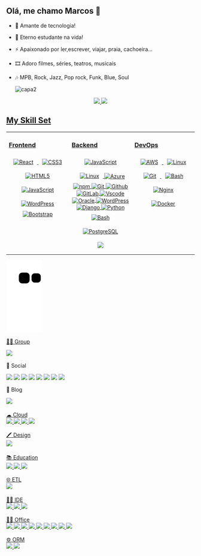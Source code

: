 ## Olá, me chamo Marcos 👋

- 🔭 Amante de tecnologia!                  
- 🌱 Eterno estudante na vida!
- ⚡ Apaixonado por ler,escrever, viajar, praia, cachoeira...
- 🎞  Adoro filmes, séries, teatros, musicais
- 🎶 MPB, Rock, Jazz, Pop rock, Funk, Blue, Soul

  ![capa2](https://user-images.githubusercontent.com/35399145/189922796-5ab06e80-0c41-4764-a4cb-1febd91ec1e8.jpg)
  
  <!--![capalivrov2_Prancheta-1](https://user-images.githubusercontent.com/35399145/189956937-ff5e74c8-fd68-487b-8f36-d70d8a7665f6.jpg)-->

<div align="center">
  <a href="https://github.com/Maralvo">
  <img height="165em" src="https://github-readme-stats.vercel.app/api?username=Maralvo&show_icons=true&theme=blue-green&include_all_commits=true&count_private=true" />
  <img height="165em" src="https://github-readme-stats.vercel.app/api/top-langs/?username=Maralvo&layout=compact&langs_count=7&theme=blue-green" />
 </div>

  ## My Skill Set  
<table><tr><td valign="top" width="33%">

### Frontend  
<div align="center">  
<a href="https://reactjs.org/" target="_blank"><img style="margin: 10px" src="https://profilinator.rishav.dev/skills-assets/react-original-wordmark.svg" alt="React" height="50" /></a>  
<a href="https://www.w3schools.com/css/" target="_blank"><img style="margin: 10px" src="https://profilinator.rishav.dev/skills-assets/css3-original-wordmark.svg" alt="CSS3" height="50" /></a>  
<a href="https://en.wikipedia.org/wiki/HTML5" target="_blank"><img style="margin: 10px" src="https://profilinator.rishav.dev/skills-assets/html5-original-wordmark.svg" alt="HTML5" height="50" /></a>  
<a href="https://www.javascript.com/" target="_blank"><img style="margin: 10px" src="https://profilinator.rishav.dev/skills-assets/javascript-original.svg" alt="JavaScript" height="50" /></a>  
<a href="https://www.wp.com/" target="_blank"><img style="margin: 10px" alt="WordPress" height="50" src="https://cdn.jsdelivr.net/gh/devicons/devicon/icons/wordpress/wordpress-original.svg" height="50"/></a> 
<a href="https://www.bootstrap.com/" target="_blank"><img align="center" alt="Bootstrap" height="50" src="https://cdn.jsdelivr.net/gh/devicons/devicon/icons/bootstrap/bootstrap-original.svg" /></a>
</div>

</td><td valign="top" width="33%">

### Backend  
<div align="center">  
<a href="https://www.javascript.com/" target="_blank"><img style="margin: 10px" src="https://profilinator.rishav.dev/skills-assets/javascript-original.svg" alt="JavaScript" height="50" /></a>  
<a href="https://www.linux.org/" target="_blank"><img style="margin: 10px" src="https://profilinator.rishav.dev/skills-assets/linux-original.svg" alt="Linux" height="50" /></a>  
<a href="https://www.azure.com/" target="_blank"><img align="center" alt="Azure" height="30" src="https://cdn.jsdelivr.net/gh/devicons/devicon/icons/azure/azure-original.svg" />
<a href="https://www.npm.com/" target="_blank"><img align="center" alt="npm" height="30" src="https://cdn.jsdelivr.net/gh/devicons/devicon/icons/npm/npm-original-wordmark.svg" />
<a href="https://git.com/" target="_blank"><img align="center" alt="Git" height="30" src="https://cdn.jsdelivr.net/gh/devicons/devicon/icons/git/git-original.svg" />
<a href="https://github.com/" target="_blank"><img align="center" alt="Github" height="30" src="https://cdn.jsdelivr.net/gh/devicons/devicon/icons/github/github-original.svg" />
<a href="https://gitlab.com/" target="_blank"><img align="center" alt="GitLab" height="30" src="https://cdn.jsdelivr.net/gh/devicons/devicon/icons/gitlab/gitlab-original.svg" />
<a href="https://vscode.com/" target="_blank"><img align="center" alt="Vscode" height="30" src="https://cdn.jsdelivr.net/gh/devicons/devicon/icons/vscode/vscode-original.svg" />
  <a href="https://oracle.com/" target="_blank"><img align="center" alt="Oracle" height="30" src="https://cdn.jsdelivr.net/gh/devicons/devicon/icons/oracle/oracle-original.svg" />
  <a href="https://wp.com/" target="_blank"><img align="center" alt="WordPress" height="30"src="https://cdn.jsdelivr.net/gh/devicons/devicon/icons/wordpress/wordpress-original.svg" />
  <a href="https://django.com/" target="_blank"><img align="center" alt="Django" height="30"src="https://cdn.jsdelivr.net/gh/devicons/devicon/icons/django/django-plain.svg" />
  <a href="https://python.com/" target="_blank"><img align="center" alt="Python" height="30" src="https://cdn.jsdelivr.net/gh/devicons/devicon/icons/python/python-original-wordmark.svg" />
<a href="https://www.gnu.org/software/bash/" target="_blank"><img style="margin: 10px" src="https://profilinator.rishav.dev/skills-assets/gnu_bash-icon.svg" alt="Bash" height="50" /></a>  
<a href="https://www.postgresql.org/" target="_blank"><img style="margin: 10px" src="https://profilinator.rishav.dev/skills-assets/postgresql-original-wordmark.svg" alt="PostgreSQL" height="50" /></a>  
 <a href="https://www.redis.com/" target="_blank"><img style="margin: 10px" src="https://cdn.jsdelivr.net/gh/devicons/devicon/icons/redis/redis-original-wordmark.svg" height="50"/></a>  

</div>

</td><td valign="top" width="33%">

### DevOps  
<div align="center">  
<a href="https://angularjs.org/" target="_blank"><img style="margin: 10px" src="https://profilinator.rishav.dev/skills-assets/amazonwebservices-original-wordmark.svg" alt="AWS" height="50" /></a>  
<a href="https://www.linux.org/" target="_blank"><img style="margin: 10px" src="https://profilinator.rishav.dev/skills-assets/linux-original.svg" alt="Linux" height="50" /></a>  
<a href="https://github.com/" target="_blank"><img style="margin: 10px" src="https://profilinator.rishav.dev/skills-assets/git-scm-icon.svg" alt="Git" height="50" /></a>  
<a href="https://www.gnu.org/software/bash/" target="_blank"><img style="margin: 10px" src="https://profilinator.rishav.dev/skills-assets/gnu_bash-icon.svg" alt="Bash" height="50" /></a>  
<a href="https://www.nginx.com/" target="_blank"><img style="margin: 10px" src="https://profilinator.rishav.dev/skills-assets/nginx-original.svg" alt="Nginx" height="50" /></a>  
<a href="https://www.docker.com/" target="_blank"><img style="margin: 10px" src="https://profilinator.rishav.dev/skills-assets/docker-original-wordmark.svg" alt="Docker" height="50" /></a>
  
</div>

</td></tr></table>  
  
   ![Snake animation](https://github.com/rafaballerini/rafaballerini/blob/output/github-contribution-grid-snake.svg)
  </div>

  🤜🤛 Group
    <div> 
   <a href="https://discord.com/channels/@MarcosAlvarenga#8820/"><img src="https://img.shields.io/badge/Discord-7289DA?style=for-the-badge&logo=discord&logoColor=white" target="_blank"></a>
  </div>
  
  👨 Social
  <div>
   <a href="mailto:marcosalv@gmail.com"><img src="https://img.shields.io/badge/Gmail-D14836?style=for-the-badge&logo=gmail&logoColor=white" target="_blank"></a>
  <a href="https://www.linkedin.com/in/marcos-alvarenga-2bb75015/" target="_blank"><img src="https://img.shields.io/badge/-LinkedIn-%230077B5?style=for-the-badge&logo=linkedin&logoColor=white" target="_blank"></a>
 <a href="tel:+5584999887008"><img src="https://img.shields.io/badge/Telegram-2CA5E0?style=for-the-badge&logo=telegram&logoColor=white" target="_blank"></a>
<a href="https://twitter.com/Maralvo"><img src="https://img.shields.io/badge/Twitter-1DA1F2?style=for-the-badge&logo=twitter&logoColor=white"></a>
  <a href="https://www.instagram.com/maralvo/"><img src="https://img.shields.io/badge/Instagram-E4405F?style=for-the-badge&logo=instagram&logoColor=white"></a>
  <a href="https://independent.academia.edu/MarcosAlvarenga16"><img src="https://img.shields.io/badge/Academia-fff?style=for-the-badge&logo=academia&logoColor=black"></a>
  <a href="https://independent.academia.edu/MarcosAlvarenga16"><img src="https://img.shields.io/badge/GitHub-100000?style=for-the-badge&logo=github&logoColor=white"></a>
  <a href="https://gitlab.com/marcosalv"><img src="https://img.shields.io/badge/GitLab-330F63?style=for-the-badge&logo=gitlab&logoColor=white"></a>
     </div>
  
   📝 Blog
  <div>
    <a href="https://projetolivropostal.com.br/blog/"><img src="https://img.shields.io/badge/Wordpress-21759B?style=for-the-badge&logo=wordpress&logoColor=white"</a>
  </div>
    <br>  
 ☁ Cloud
      <div>
      <a href="https://dash.cloudflare.com/profile"><img src="https://img.shields.io/badge/Cloudflare-F38020?style=for-the-badge&logo=Cloudflare&logoColor=white"</a>
      <a href="https://www.digitalocean.com/"><img src="https://img.shields.io/badge/Digital_Ocean-0080FF?style=for-the-badge&logo=DigitalOcean&logoColor=white"</a>
      <a href="https://maralvo.netlify.app/"><img src="https://img.shields.io/badge/Netlify-00C7B7?style=for-the-badge&logo=netlify&logoColor=white"</a>
      <a href="https://www.oracle.com/br/cloud/"><img src="https://img.shields.io/badge/Oracle-F80000?style=for-the-badge&logo=oracle&logoColor=black"</a>
      </div>
    <br>
   🖍 Design
    <div>
     <a href=""><img src= "https://img.shields.io/badge/gimp-5C5543?style=for-the-badge&logo=gimp&logoColor=white"
                     https://img.shields.io/badge/Figma-F24E1E?style=for-the-badge&logo=figma&logoColor=white"</a>
   </div>
   <br>
   📚 Education
   <div>
     <a href=""><img src="https://img.shields.io/badge/Coursera-0056D2?style=for-the-badge&logo=Coursera&logoColor=white"</a>
     <a href=""><img src= "https://img.shields.io/badge/Duolingo-58CC02?style=for-the-badge&logo=Duolingo&logoColor=white"</a>
     <a href=""><img src= "https://img.shields.io/badge/Udemy-EC5252?style=for-the-badge&logo=Udemy&logoColor=white"</a>
   </div>
   <br>
   🌐 ETL
   <div>
       <a href=""><img src="https://img.shields.io/badge/Databricks-FF3621?style=for-the-badge&logo=Databricks&logoColor=white"</a>
   </div>
<br>
   👩‍💻 IDE
    <div>
     	<a href=""><img src="https://img.shields.io/badge/Eclipse-2C2255?style=for-the-badge&logo=eclipse&logoColor=white"</a>
      <a href=""><img src="https://img.shields.io/badge/Notepad++-90E59A.svg?style=for-the-badge&logo=notepad%2B%2B&logoColor=black"</a>
      <a href=""><img src= "https://img.shields.io/badge/Visual_Studio-5C2D91?style=for-the-badge&logo=visual%20studio&logoColor=white"</a>
   </div>
   <br>
   👨‍💻 Office
     <div>
     <a href=""><img src="https://img.shields.io/badge/Google%20Sheets-34A853?style=for-the-badge&logo=google-sheets&logoColor=white"</a>
       <a href=""><img src= "https://img.shields.io/badge/LibreOffice-18A303?style=for-the-badge&logo=LibreOffice&logoColor=white"</a>
       <a href=""><img src= "https://img.shields.io/badge/Microsoft_Excel-217346?style=for-the-badge&logo=microsoft-excel&logoColor=white"</a>
       <a href=""><img src= "https://img.shields.io/badge/Microsoft_Office-D83B01?style=for-the-badge&logo=microsoft-office&logoColor=white"</a>
       <a href=""><img src= "https://img.shields.io/badge/Microsoft_PowerPoint-B7472A?style=for-the-badge&logo=microsoft-powerpoint&logoColor=white"</a>
       <a href=""><img src= "https://img.shields.io/badge/Microsoft_SQL_Server-CC2927?style=for-the-badge&logo=microsoft-sql-server&logoColor=white"</a>
       <a href=""><img src= "https://img.shields.io/badge/Microsoft_Word-2B579A?style=for-the-badge&logo=microsoft-word&logoColor=white"</a>
       <a href=""><img src= "https://img.shields.io/badge/Overleaf-47A141?style=for-the-badge&logo=Overleaf&logoColor=white"</a>
       	<a href=""><img src= "https://img.shields.io/badge/Prezi-3181FF?style=for-the-badge&logo=prezi&logoColor=white"</a>
   </div>
   <br>
   ⚙️ ORM
     <div>
     <a href=""><img src= "https://img.shields.io/badge/Prisma-3982CE?style=for-the-badge&logo=Prisma&logoColor=white"</a>
      <a href=""><img src= "https://img.shields.io/badge/Sequelize-52B0E7?style=for-the-badge&logo=Sequelize&logoColor=white"</a>
   </div>
   
    

